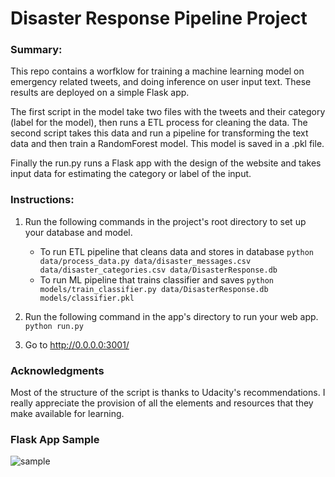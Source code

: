 # Disaster Response Pipeline Project

### Summary:

This repo contains a worfklow for training a machine learning model on emergency related tweets, and doing inference on user input text. These results are deployed on a simple Flask app.

The first script in the model take two files with the tweets and their category (label for the model), then runs a ETL
process for cleaning the data. The second script takes this data and run a pipeline for transforming the text data and
then train a RandomForest model. This model is saved in a .pkl file.

Finally the run.py runs a Flask app with the design of the website and takes input data for estimating the category or label of the input.

### Instructions:
1. Run the following commands in the project's root directory to set up your database and model.

    - To run ETL pipeline that cleans data and stores in database
        `python data/process_data.py data/disaster_messages.csv data/disaster_categories.csv data/DisasterResponse.db`
    - To run ML pipeline that trains classifier and saves
        `python models/train_classifier.py data/DisasterResponse.db models/classifier.pkl`

2. Run the following command in the app's directory to run your web app.
    `python run.py`

3. Go to http://0.0.0.0:3001/

### Acknowledgments

Most of the structure of the script is thanks to Udacity's recommendations. I really appreciate the provision of all the elements and resources that they make available for learning.

### Flask App Sample

![sample](sample.png)